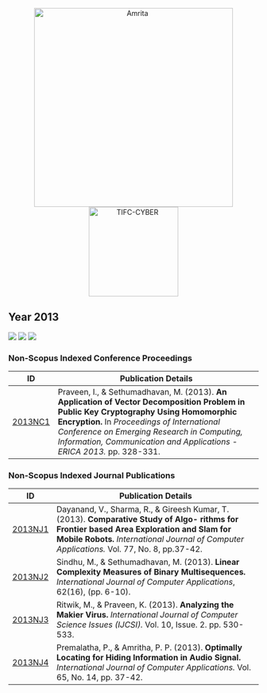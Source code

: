 <p align="center">
    <img src="https://amrita-tifac-cyber-blockchain.github.io/Amrita-TIFAC-Cyber-Blockchain/AVV_PNG.png" alt ="Amrita" width="400" />
    <img src="https://amrita.edu/wp-content/uploads/2021/09/1597668744269.jpg" alt ="TIFC-CYBER" width="180" />
</p>

## Year 2013
![](https://img.shields.io/badge/Year-2013-brightgreen) ![](https://img.shields.io/badge/Non_Scopus_Conference-1-orange) ![](https://img.shields.io/badge/Non_Scopus_Journal-4-orange)

### Non-Scopus Indexed Conference Proceedings

| ID | Publication Details |
| --- | ----------------------------- |
| [2013NC1]() |	Praveen, I., & Sethumadhavan, M. (2013). **An Application of Vector Decomposition Problem in Public Key Cryptography Using Homomorphic Encryption.** In _Proceedings of International Conference on Emerging Research in Computing, Information, Communication and Applications - ERICA 2013._ pp. 328-331. |

### Non-Scopus Indexed Journal Publications

| ID | Publication Details |
| --- | -------------------------- |
| [2013NJ1]() |	Dayanand, V., Sharma, R., & Gireesh Kumar, T.(2013). **Comparative Study of Algo- rithms for Frontier based Area Exploration and Slam for Mobile Robots.** _International Journal of Computer Applications._ Vol. 77, No. 8, pp.37-42. |
| [2013NJ2]() |	Sindhu, M., & Sethumadhavan, M. (2013). **Linear Complexity Measures of Binary Multisequences.** _International Journal of Computer Applications_, 62(16), (pp. 6-10). |
| [2013NJ3]() |	Ritwik, M., & Praveen, K. (2013). **Analyzing the Makier Virus.** _International Journal of Computer Science Issues (IJCSI)._ Vol. 10, Issue. 2. pp. 530-533. |
| [2013NJ4]() |	Premalatha, P., & Amritha, P. P. (2013). **Optimally Locating for Hiding Information in Audio Signal.** _International Journal of Computer Applications._ Vol. 65, No. 14, pp. 37-42. |
